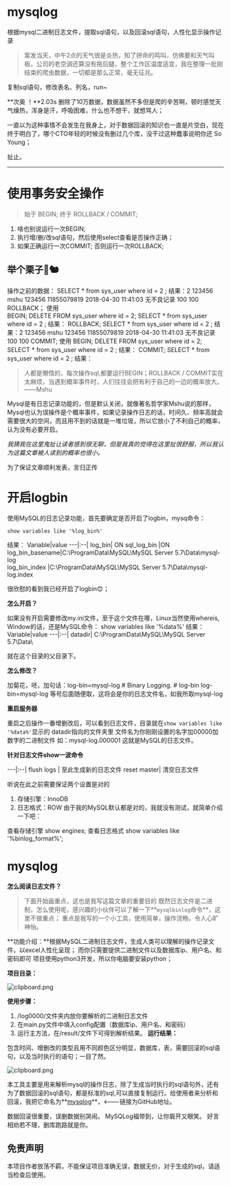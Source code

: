 # mysqlog
根据mysql二进制日志文件，提取sql语句，以及回滚sql语句，人性化显示操作记录
>案发当天，中午2点的天气很是炎热，知了拼命的鸣叫，仿佛要和天气叫板，公司的老空调还算没有拖后腿，整个工作区温度适宜，我在整理一批刚结束的爬虫数据，一切都是那么正常，毫无征兆。

复制sql语句，修改表名、列名，run~

**次奥 ！**2.03s 删除了10万数据，数据虽然不多但是爬的辛苦啊，顿时感觉天气燥热，浑身是汗，呼吸困难，什么也不想干，就想骂人；

一直以为这种事情不会发生在我身上，对于数据回滚的知识也一直是片空白，现在终于明白了，哪个CTO年轻的时候没有删过几个库，没干过这种蠢事说明你还 So Young；

   扯止。

-----------------------------------------------------

使用事务安全操作
========


> 始于 BEGIN; 终于 ROLLBACK / COMMIT;

 1. 啥也别说运行一次BEGIN; 
 2. 执行增/删/改sql语句，然后使用select查看是否操作正确；
 3. 如果正确运行一次COMMIT; 否则运行一次ROLLBACK;

举个栗子🌰🐿️
----

操作之前的数据：
    SELECT * from sys_user where id = 2 ;
    结果：2	123456 mshu 123456  11855079819 2018-04-30 11:41:03  无不良记录	100	100
ROLLBACK；  使用  
    BEGIN;
    DELETE FROM sys_user where id = 2;
    SELECT * from sys_user where id = 2 ;
    结果：
    ROLLBACK;
    SELECT * from sys_user where id = 2 ;
    结果：2	123456 mshu 123456  11855079819 2018-04-30 11:41:03  无不良记录	100	100
 COMMIT; 使用
    BEGIN;
    DELETE FROM sys_user where id = 2;
    SELECT * from sys_user where id = 2 ;
    结果：
    COMMIT;
    SELECT * from sys_user where id = 2 ;
    结果：
    

> 人都是懒惰的，每次操作sql,都要运行BEGIN；ROLLBACK / COMMIT实在太麻烦，当遇到概率事件时，人们往往会把有利于自己的一边的概率放大。                    ——Mshu

Mysql是有日志记录功能的，但是默认关闭，就像著名哲学家Mshu说的那样，Mysql也认为误操作是个概率事件，如果记录操作日志的话，时间久、频率高就会需要很大的空间，而且用不到的话就是一堆垃圾，所以它放小了不利自己的概率，认为没有必要开启。

*我猜我在这里鬼扯让读者感到很无聊，但是我真的觉得在这里扯很舒服，所以我认为这篇文章被人读到的概率也很小。*

为了保证文章顺利发表，言归正传

开启logbin
========

使用MySQL的日志记录功能，首先要确定是否开启了logbin，mysq命令：

    show variables like '%log_bin%' 
结果：
Variable|value
---|:--|
log_bin|	ON
sql_log_bin	|ON
log_bin_basename|C:\ProgramData\MySQL\MySQL Server 5.7\Data\mysql-log  
log_bin_index	|C:\ProgramData\MySQL\MySQL Server 5.7\Data\mysql-log.index

很欣慰的看到我已经开启了logbin😊；

**怎么开启？**

如果没有开启需要修改my.ini文件，至于这个文件在哪，Linux当然使用whereis,
Window的话，还是MySQL命令：
    show variables like '%data%' 
结果：
Variable|value
---|:--|
datadir|	C:\ProgramData\MySQL\MySQL Server 5.7\Data\

就在这个目录的父目录下。

**怎么修改？**

加菊花，呸，加句话：log-bin=mysql-log
    # Binary Logging.
    # log-bin
    log-bin=mysql-log
等号后面随便取，这将会是你的日志文件名，如我所取mysql-log

**重启服务器**

重启之后操作一番增删改后，可以看到日志文件，目录就在`show variables like '%data%'`显示的 datadir指向的文件夹里
    文件名为你刚刚设置的名字加00000加数字的二进制文件
    如：mysql-log.000001
这就是MySQL的日志文件。

**针对日志文件show一波命令**

---|:--|
 flush logs |	至此生成新的日志文件
reset master| 清空日志文件


听说在此之前需要保证两个设置是对的

 1. 存储引擎：InnoDB
 2. 日志格式：ROW
由于我的MySQL默认都是对的，我就没有测试，就简单介绍一下吧：

查看存储引擎
    show engines;
查看日志格式
    show variables like '%binlog_format%';
    

mysqlog
=======
**怎么阅读日志文件？**

>下面开始画重点，这也是我写这篇文章的重要目的
既然日志文件是二进制，怎么使用呢，感兴趣的小伙伴可以了解一下**`mysqlbinlog`命令**，这里不做重点；
重点是我写的一个小工具，使用简单，操作流畅，令人心旷神怡。

**功能介绍：**根据MySQL二进制日志文件，生成人类可以理解的操作记录文件，以excel人性化呈现；
而你只需要提供二进制文件以及数据库ip、用户名、和密码即可
项目使用python3开发，所以你电脑要安装python；

**项目目录：**

![clipboard.png](/img/bVbfyRB)


**使用步骤：**

 1. /log0000/文件夹内放你要解析的二进制日志文件
 2. 在main.py文件中填入config配置（数据库ip、用户名、和密码）
 3. 运行主方法，在/result/文件下可得到解析结果。
**运行结果：**

包含时间、增删改的类型且用不同颜色区分明显，数据库，表，需要回滚的sql语句，以及当时执行的语句；一目了然。

![clipboard.png](/img/bVbfyRM)

本工具主要是用来解析mysql的操作日志，除了生成当时执行的sql语句外，还有为了数据回滚的sql语句，都是标准的sql,可以直接复制运行。给使用者来分析和回滚，我把它命名为**[mysqlog][1]**，<---链接为GitHub地址。

数据回滚很重要，误删数据别哭闹。
MySQLog福带到，让你眉开又眼笑。
好言相劝若不理，删库跑路就是你。

免责声明
----
本项目作者放荡不羁，不能保证项目准确无误，数据无价，对于生成的sql，请适当检查后使用。

  [1]: https://github.com/Mshu95/mysqlog